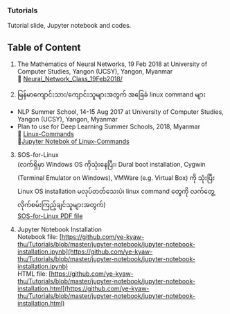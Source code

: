 ### Tutorials
Tutorial slide, Jupyter notebook and codes.

## Table of Content

1. The Mathematics of Neural Networks, 19 Feb 2018 at University of Computer Studies, Yangon (UCSY), Yangon, Myanmar  
   &#128193; [Neural_Network_Class_19Feb2018/](https://github.com/ye-kyaw-thu/Tutorials/tree/master/Neural_Network_Class_19Feb2018)

2. မြန်မာကျောင်းသား/ကျောင်းသူများအတွက် အခြေခံ linux command များ
* NLP Summer School, 14-15 Aug 2017 at University of Computer Studies, Yangon (UCSY), Yangon, Myanmar  
* Plan to use for Deep Learning Summer Schools, 2018, Myanmar  
&#128193; [Linux-Commands](https://github.com/ye-kyaw-thu/Tutorials/tree/master/Linux-Commands)  
&#x1f4d3;[Jupyter Notebok of Linux-Commands](https://github.com/ye-kyaw-thu/Tutorials/blob/master/Linux-Commands/linux-commands.ipynb)

3. SOS-for-Linux  
   (လက်ရှိမှာ Windows OS ကိုသုံးနေပြီး၊ Dural boot installation, Cygwin (Terminal Emulator on Windows), VMWare (e.g. Virtual Box) ကို သုံးပြီး Linux OS installation မလုပ်တတ်သေးပဲ၊ linux command တွေကို လက်တွေ့လိုက်စမ်းကြည့်ချင်သူများအတွက်)  
   [SOS-for-Linux PDF file](https://github.com/ye-kyaw-thu/Tutorials/blob/master/SOS-for-Linux.pdf)  

4. Jupyter Notebook Installation  
   Notebook file: [https://github.com/ye-kyaw-thu/Tutorials/blob/master/jupyter-notebook/jupyter-notebook-installation.ipynb](https://github.com/ye-kyaw-thu/Tutorials/blob/master/jupyter-notebook/jupyter-notebook-installation.ipynb)  
   HTML file: [https://github.com/ye-kyaw-thu/Tutorials/blob/master/jupyter-notebook/jupyter-notebook-installation.html](https://github.com/ye-kyaw-thu/Tutorials/blob/master/jupyter-notebook/jupyter-notebook-installation.html)  
   

